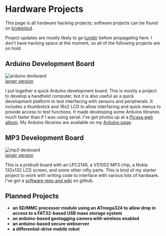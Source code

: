 Hardware Projects
=================
This page is all hardware hacking projects; software projects can be found
on [brokenlcd](http://www.brokenlcd.net).

Project updates are mostly likely to go [tumblr](http://brokenlcd.tumblr/com)
before propagating here. I don't have hacking space at the moment, so all
of the following projects are on hold. 


Arduino Development Board
-------------------------
![arduino devboard](/images/arduino_devboard_small.png)  
[larger version](/images/arduino_devboard.png)  

I put together a quick Arduino development board. This is mostly a project 
to develop a handheld computer, but it is also useful as a quick development 
platform to test interfacing with sensors and peripherals. It includes a 
thumbstick and 16x2 LCD to allow interfacing and quick menus to provide 
access to test functions. It made developing some Arduino libraries much 
faster than if I was using serial. I've got photos up at a 
[Picasa web album](http://picasaweb.google.com/brokenlcd/ArduinoHandheld).
My Arduino libraries are available on my 
[Arduino page](/arduino/index.html). 


MP3 Development Board
---------------------
![mp3 devboard](/images/0x04_FM_xmit_small.png)  
[larger version](/images/0x04_FM_xmit.png)  

This is a prebuilt board with an LPC2148, a VS1002 MP3 chip, a Nokia 132x132 
LCD screen, and some other nifty parts. This is kind of my starter project 
to work with writing code to interface with various bits of hardware. I've 
got a [software repo and wiki](http://github.com/kisom/sfe_mp3) on github.


Planned Projects
----------------
* **an SD/MMC processor module using an ATmega324 to allow drop in access 
to a FAT32-based USB mass storage system**
* **an arduino-based geotagging camera with wireless enabled**
* **an arduino-based secure webserver**
* **a differential-drive mobile robot**

